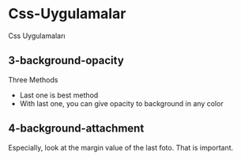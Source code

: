 # Css-Uygulamalar
Css Uygulamaları

## 3-background-opacity
Three Methods
- Last one is best method
- With last one, you can give opacity to background in any color

## 4-background-attachment
Especially, look at the margin value of the last foto. That is important.
